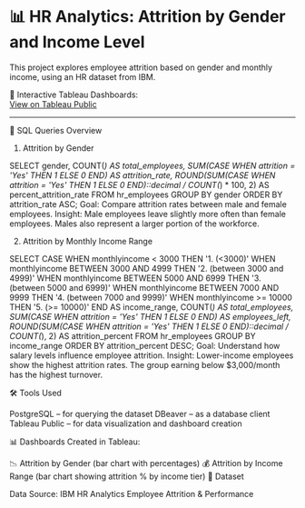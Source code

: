 # 📊 HR Analytics: Attrition by Gender and Income Level

This project explores employee attrition based on gender and monthly income, using an HR dataset from IBM.

🔗 Interactive Tableau Dashboards:  
[View on Tableau Public](https://public.tableau.com/app/profile/saglara.garyaeva/vizzes)

---

📌 SQL Queries Overview

1. Attrition by Gender

SELECT
  gender,
  COUNT(*) AS total_employees,
  SUM(CASE WHEN attrition = 'Yes' THEN 1 ELSE 0 END) AS attrition_rate,
  ROUND(SUM(CASE WHEN attrition = 'Yes' THEN 1 ELSE 0 END)::decimal / COUNT(*) * 100, 2) AS percent_attrition_rate
FROM hr_employees
GROUP BY gender
ORDER BY attrition_rate ASC;
Goal: Compare attrition rates between male and female employees.
Insight: Male employees leave slightly more often than female employees. Males also represent a larger portion of the workforce.


2. Attrition by Monthly Income Range

SELECT
  CASE
    WHEN monthlyincome < 3000 THEN '1. (<3000)'
    WHEN monthlyincome BETWEEN 3000 AND 4999 THEN '2. (between 3000 and 4999)'
    WHEN monthlyincome BETWEEN 5000 AND 6999 THEN '3. (between 5000 and 6999)'
    WHEN monthlyincome BETWEEN 7000 AND 9999 THEN '4. (between 7000 and 9999)'
    WHEN monthlyincome >= 10000 THEN '5. (>= 10000)'
  END AS income_range,
  COUNT(*) AS total_employees,
  SUM(CASE WHEN attrition = 'Yes' THEN 1 ELSE 0 END) AS employees_left,
  ROUND(SUM(CASE WHEN attrition = 'Yes' THEN 1 ELSE 0 END)::decimal / COUNT(*), 2) AS attrition_percent
FROM hr_employees
GROUP BY income_range
ORDER BY attrition_percent DESC;
Goal: Understand how salary levels influence employee attrition.
Insight: Lower-income employees show the highest attrition rates. The group earning below $3,000/month has the highest turnover.



🛠️ Tools Used

PostgreSQL – for querying the dataset
DBeaver – as a database client
Tableau Public – for data visualization and dashboard creation


📊 Dashboards
Created in Tableau:

📉 Attrition by Gender (bar chart with percentages)
💰 Attrition by Income Range (bar chart showing attrition % by income tier)
📁 Dataset


Data Source: IBM HR Analytics Employee Attrition & Performance

